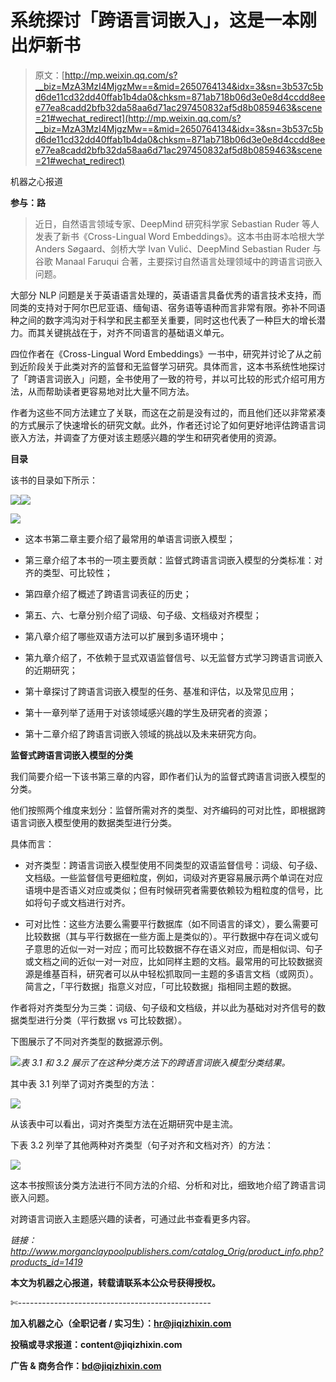 # 系统探讨「跨语言词嵌入」，这是一本刚出炉新书

> 原文：[http://mp.weixin.qq.com/s?__biz=MzA3MzI4MjgzMw==&mid=2650764134&idx=3&sn=3b537c5bd6de11cd32dd40ffab1b4da0&chksm=871ab718b06d3e0e8d4ccdd8eee77ea8cadd2bfb32da58aa6d71ac297450832af5d8b0859463&scene=21#wechat_redirect](http://mp.weixin.qq.com/s?__biz=MzA3MzI4MjgzMw==&mid=2650764134&idx=3&sn=3b537c5bd6de11cd32dd40ffab1b4da0&chksm=871ab718b06d3e0e8d4ccdd8eee77ea8cadd2bfb32da58aa6d71ac297450832af5d8b0859463&scene=21#wechat_redirect)

机器之心报道

**参与：路**

> 近日，自然语言领域专家、DeepMind 研究科学家 Sebastian Ruder 等人发表了新书《Cross-Lingual Word Embeddings》。这本书由哥本哈根大学 Anders Søgaard、剑桥大学 Ivan Vulić、DeepMind Sebastian Ruder 与谷歌 Manaal Faruqui 合著，主要探讨自然语言处理领域中的跨语言词嵌入问题。

大部分 NLP 问题是关于英语语言处理的，英语语言具备优秀的语言技术支持，而同类的支持对于阿尔巴尼亚语、缅甸语、宿务语等语种而言非常有限。弥补不同语种之间的数字鸿沟对于科学和民主都至关重要，同时这也代表了一种巨大的增长潜力。而其关键挑战在于，对齐不同语言的基础语义单元。

四位作者在《Cross-Lingual Word Embeddings》一书中，研究并讨论了从之前到近阶段关于此类对齐的监督和无监督学习研究。具体而言，这本书系统性地探讨了「跨语言词嵌入」问题，全书使用了一致的符号，并以可比较的形式介绍可用方法，从而帮助读者更容易地对比大量不同方法。

作者为这些不同方法建立了关联，而这在之前是没有过的，而且他们还以非常紧凑的方式展示了快速增长的研究文献。此外，作者还讨论了如何更好地评估跨语言词嵌入方法，并调查了方便对该主题感兴趣的学生和研究者使用的资源。

**目录**

该书的目录如下所示：

![](../Images/0d29ea4961dc5d3eb6ca29d07470ce8c.jpg)![](../Images/cb8cd73358ed445ba5eaf8aab4f39cf8.jpg)

![](../Images/17176e7dd5a319da16941c069d794f7b.jpg)

*   这本书第二章主要介绍了最常用的单语言词嵌入模型；

*   第三章介绍了本书的一项主要贡献：监督式跨语言词嵌入模型的分类标准：对齐的类型、可比较性；

*   第四章介绍了概述了跨语言词表征的历史；

*   第五、六、七章分别介绍了词级、句子级、文档级对齐模型；

*   第八章介绍了哪些双语方法可以扩展到多语环境中；

*   第九章介绍了，不依赖于显式双语监督信号、以无监督方式学习跨语言词嵌入的近期研究；

*   第十章探讨了跨语言词嵌入模型的任务、基准和评估，以及常见应用；

*   第十一章列举了适用于对该领域感兴趣的学生及研究者的资源；

*   第十二章介绍了跨语言词嵌入领域的挑战以及未来研究方向。

**监督式跨语言词嵌入模型的分类**

我们简要介绍一下该书第三章的内容，即作者们认为的监督式跨语言词嵌入模型的分类。

他们按照两个维度来划分：监督所需对齐的类型、对齐编码的可对比性，即根据跨语言词嵌入模型使用的数据类型进行分类。

具体而言：

*   对齐类型：跨语言词嵌入模型使用不同类型的双语监督信号：词级、句子级、文档级。一些监督信号更细粒度，例如，词级对齐更容易展示两个单词在对应语境中是否语义对应或类似；但有时候研究者需要依赖较为粗粒度的信号，比如将句子或文档进行对齐。

*   可对比性：这些方法要么需要平行数据库（如不同语言的译文），要么需要可比较数据（其与平行数据在一些方面上是类似的）。平行数据中存在词义或句子意思的近似一对一对应；而可比较数据不存在语义对应，而是相似词、句子或文档之间的近似一对一对应，比如同样主题的文档。最常用的可比较数据资源是维基百科，研究者可以从中轻松抓取同一主题的多语言文档（或网页）。简言之，「平行数据」指意义对应，「可比较数据」指相同主题的数据。

作者将对齐类型分为三类：词级、句子级和文档级，并以此为基础对对齐信号的数据类型进行分类（平行数据 vs 可比较数据）。

下图展示了不同对齐类型的数据源示例。

![](../Images/aba5afd6299a838fba2d81de8b57ecbe.jpg)*表 3.1 和 3.2 展示了在这种分类方法下的跨语言词嵌入模型分类结果。*

其中表 3.1 列举了词对齐类型的方法：

![](../Images/6e783ff6c14de05d068eb6b38fc3b8ca.jpg)

从该表中可以看出，词对齐类型方法在近期研究中是主流。

下表 3.2 列举了其他两种对齐类型（句子对齐和文档对齐）的方法：

![](../Images/015d4c26023f6289b56a18afcaff058f.jpg)

这本书按照该分类方法进行不同方法的介绍、分析和对比，细致地介绍了跨语言词嵌入问题。

对跨语言词嵌入主题感兴趣的读者，可通过此书查看更多内容。

*链接：http://www.morganclaypoolpublishers.com/catalog_Orig/product_info.php?products_id=1419*

****本文为机器之心报道，**转载请联系本公众号获得授权****。**

✄------------------------------------------------

**加入机器之心（全职记者 / 实习生）：hr@jiqizhixin.com**

**投稿或寻求报道：**content**@jiqizhixin.com**

**广告 & 商务合作：bd@jiqizhixin.com**